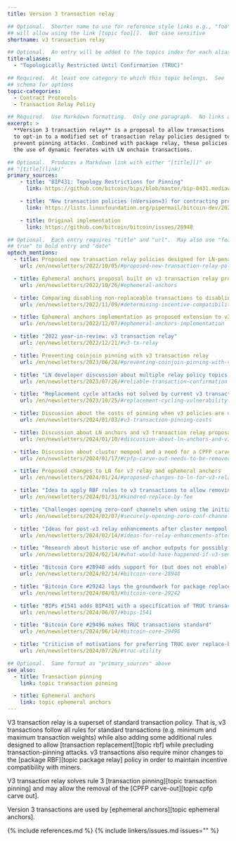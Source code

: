 ```yaml
---
title: Version 3 transaction relay

## Optional.  Shorter name to use for reference style links e.g., "foo"
## will allow using the link [topic foo][].  Not case sensitive
shortname: v3 transaction relay

## Optional.  An entry will be added to the topics index for each alias
title-aliases:
  - "Topologically Restricted Until Confirmation (TRUC)"

## Required.  At least one category to which this topic belongs.  See
## schema for options
topic-categories:
  - Contract Protocols
  - Transaction Relay Policy

## Required.  Use Markdown formatting.  Only one paragraph.  No links allowed.
excerpt: >
  **Version 3 transaction relay** is a proposal to allow transactions
  to opt-in to a modified set of transaction relay policies designed to
  prevent pinning attacks. Combined with package relay, these policies help enable
  the use of dynamic feerates with LN onchain transactions.

## Optional.  Produces a Markdown link with either "[title][]" or
## "[title](link)"
primary_sources:
    - title: "BIP431: Topology Restrictions for Pinning"
      link: https://github.com/bitcoin/bips/blob/master/bip-0431.mediawiki

    - title: "New transaction policies (nVersion=3) for contracting protocols"
      link: https://lists.linuxfoundation.org/pipermail/bitcoin-dev/2022-September/020937.html

    - title: Original implementation
      link: https://github.com/bitcoin/bitcoin/issues/28948

## Optional.  Each entry requires "title" and "url".  May also use "feature:
## true" to bold entry and "date"
optech_mentions:
  - title: Proposed new transaction relay policies designed for LN-penalty
    url: /en/newsletters/2022/10/05/#proposed-new-transaction-relay-policies-designed-for-ln-penalty

  - title: Ephemeral anchors proposal built on v3 transaction relay proposal
    url: /en/newsletters/2022/10/26/#ephemeral-anchors

  - title: Comparing disabling non-replaceable transactions to disabling special v3 transaction relay rules
    url: /en/newsletters/2022/11/09/#determining-incentive-compatibility-isn-t-always-straightforward

  - title: Ephemeral anchors implementation as proposed extension to v3 transaction relay policy
    url: /en/newsletters/2022/12/07/#ephemeral-anchors-implementation

  - title: "2022 year-in-review: v3 transaction relay"
    url: /en/newsletters/2022/12/21/#v3-tx-relay

  - title: Preventing coinjoin pinning with v3 transaction relay
    url: /en/newsletters/2023/06/28/#preventing-coinjoin-pinning-with-v3-transaction-relay

  - title: "LN developer discussion about multiple relay policy topics, including v3 transaction relay"
    url: /en/newsletters/2023/07/26/#reliable-transaction-confirmation

  - title: "Replacement cycle attacks not solved by current v3 transaction relay policies"
    url: /en/newsletters/2023/10/25/#replacement-cycling-vulnerability-against-htlcs

  - title: Discussion about the costs of pinning when v3 policies are used
    url: /en/newsletters/2024/01/03/#v3-transaction-pinning-costs

  - title: Discussion about LN anchors and v3 transaction relay proposal
    url: /en/newsletters/2024/01/10/#discussion-about-ln-anchors-and-v3-transaction-relay-proposal

  - title: Discussion about cluster mempool and a need for a CPFP carve out replacement like v3 relay
    url: /en/newsletters/2024/01/17/#cpfp-carve-out-needs-to-be-removed

  - title: Proposed changes to LN for v3 relay and ephemeral anchors
    url: /en/newsletters/2024/01/24/#proposed-changes-to-ln-for-v3-relay-and-ephemeral-anchors

  - title: "Idea to apply RBF rules to v3 transactions to allow removing CPFP carve-out for cluster mempool"
    url: /en/newsletters/2024/01/31/#kindred-replace-by-fee

  - title: "Challenges opening zero-conf channels when using the initially allowed v3 transaction topology"
    url: /en/newsletters/2024/02/07/#securely-opening-zero-conf-channels-with-v3-transactions

  - title: "Ideas for post-v3 relay enhancements after cluster mempool is deployed"
    url: /en/newsletters/2024/02/14/#ideas-for-relay-enhancements-after-cluster-mempool-is-deployed

  - title: "Research about historic use of anchor outputs for possibly imbuing them with v3 properties"
    url: /en/newsletters/2024/02/14/#what-would-have-happened-if-v3-semantics-had-been-applied-to-anchor-outputs-a-year-ago

  - title: "Bitcoin Core #28948 adds support for (but does not enable) version 3 transaction relay"
    url: /en/newsletters/2024/02/14/#bitcoin-core-28948

  - title: "Bitcoin Core #29242 lays the groundwork for package replace by fee with v3-compatible packages"
    url: /en/newsletters/2024/04/03/#bitcoin-core-29242

  - title: "BIPs #1541 adds BIP431 with a specification of TRUC transactions"
    url: /en/newsletters/2024/06/07/#bips-1541

  - title: "Bitcoin Core #29496 makes TRUC transactions standard"
    url: /en/newsletters/2024/06/14/#bitcoin-core-29496

  - title: "Criticism of motivations for preferring TRUC over replace-by-feerate as a pinning solution"
    url: /en/newsletters/2024/07/26/#truc-utility

## Optional.  Same format as "primary_sources" above
see_also:
  - title: Transaction pinning
    link: topic transaction pinning

  - title: Ephemeral anchors
    link: topic ephemeral anchors
---
```

V3 transaction relay is a superset of standard transaction policy.
That is, v3 transactions follow all rules for standard transactions
(e.g. minimum and maximum transaction weights) while also adding some
additional rules designed to allow [transaction replacement][topic rbf]
while precluding transaction-pinning attacks. v3 transactions also
require minor changes to the [package RBF][topic package relay] policy in order to maintain
incentive compatibility with miners.

V3 transaction relay solves rule 3 [transaction pinning][topic transaction pinning]
and may allow the removal of the [CPFP carve-out][topic cpfp carve out].

Version 3 transactions are used by [ephemeral anchors][topic ephemeral anchors].

{% include references.md %}
{% include linkers/issues.md issues="" %}
